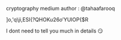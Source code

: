 cryptography medium author : @tahaafarooq

]o,'q\ji,ESI{?QHOK$u26o'$YUIOP{$R

I dont need to tell you much in details 😏
